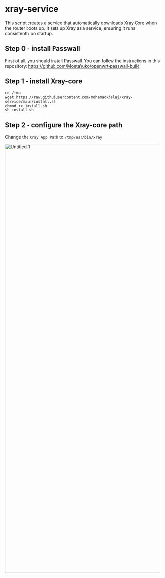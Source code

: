 # xray-service
This script creates a service that automatically downloads Xray Core when the router boots up. It sets up Xray as a service, ensuring it runs consistently on startup.

## Step 0 - install Passwall
First of all, you should install Passwall. You can follow the instructions in this repository: https://github.com/MoetaYuko/openwrt-passwall-build.

## Step 1 - install Xray-core
```
cd /tmp
wget https://raw.githubusercontent.com/mohamadkhalaj/xray-service/main/install.sh
chmod +x install.sh
sh install.sh
```
## Step 2 - configure the Xray-core path
Change the `Xray App Path` to `/tmp/usr/bin/xray`

<img width="1392" alt="Untitled-1" src="https://github.com/mohamadkhalaj/xray-service/assets/62938359/c40594ec-ddba-4a51-bf9a-358229177df8">
